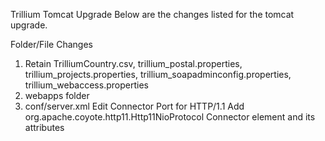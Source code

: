 Trillium Tomcat Upgrade
Below are the changes listed for the tomcat upgrade.

Folder/File Changes
1. Retain TrilliumCountry.csv, trillium_postal.properties, trillium_projects.properties, trillium_soapadminconfig.properties, trillium_webaccess.properties
2. webapps folder
3. conf/server.xml
Edit Connector Port for HTTP/1.1
Add org.apache.coyote.http11.Http11NioProtocol Connector element and its attributes
